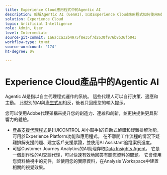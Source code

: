 ```yaml
---
title: Experience Cloud應用程式中的Agentic AI
description: 瞭解Agentic AI (GenAI)，以及Experience Cloud應用程式如何使用Adobe的代理架構。
solution: Experience Cloud
topic: Artificial Intelligence
role: Admin, User
level: Intermediate
source-git-commit: 1a6acca32b4975f8e35f7d2630f976b8b36fb043
workflow-type: tm+mt
source-wordcount: '174'
ht-degree: 0%

---
```


# Experience Cloud產品中的Agentic AI

Agentic AI是指以自主代理程式運作的系統。 這些代理人可以自行決策、適應和主動。 此型別的AI與[產生式AI](generative-ai.md)相反，後者只回應您的輸入提示。

您可以使用Adobe代理架構來提升您的創造力、連線和創新，並更快提供更具影響力的體驗。

* [產品支援代理程式](https://experienceleague.adobe.com/en/docs/experience-platform/ai-assistant/new-features/customer-support)是[!UICONTROL AI小幫手]的自助式偵錯和疑難排解功能，可用於Experience Platform功能和應用程式。 在不離開工作流程的情況下疑難排解支援問題、建立客戶支援票證，並使用AI Assistant追蹤案例進度。
* 可從Customer Journey Analytics的AI助理存取[Data Insights Agent](https://experienceleague.adobe.com/en/docs/analytics-platform/using/cja-overview/cja-b2c-overview/data-analysis-ai)。 它是一個創作性的AI交談代理，可以快速有效地回答有關您資料的問題。 它會使用您資料檢視中的元件，並使用您的實際資料，在Analysis Workspace中建置相關的視覺效果。


